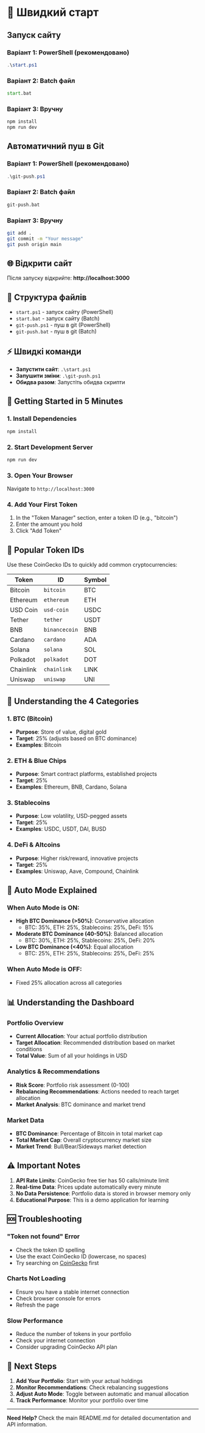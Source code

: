 # 🚀 Швидкий старт

## Запуск сайту

### Варіант 1: PowerShell (рекомендовано)
```powershell
.\start.ps1
```

### Варіант 2: Batch файл
```cmd
start.bat
```

### Варіант 3: Вручну
```bash
npm install
npm run dev
```

## Автоматичний пуш в Git

### Варіант 1: PowerShell (рекомендовано)
```powershell
.\git-push.ps1
```

### Варіант 2: Batch файл
```cmd
git-push.bat
```

### Варіант 3: Вручну
```bash
git add .
git commit -m "Your message"
git push origin main
```

## 🌐 Відкрити сайт
Після запуску відкрийте: **http://localhost:3000**

## 📁 Структура файлів
- `start.ps1` - запуск сайту (PowerShell)
- `start.bat` - запуск сайту (Batch)
- `git-push.ps1` - пуш в git (PowerShell)
- `git-push.bat` - пуш в git (Batch)

## ⚡ Швидкі команди
- **Запустити сайт**: `.\start.ps1`
- **Запушити зміни**: `.\git-push.ps1`
- **Обидва разом**: Запустіть обидва скрипти

## 🚀 Getting Started in 5 Minutes

### 1. Install Dependencies
```bash
npm install
```

### 2. Start Development Server
```bash
npm run dev
```

### 3. Open Your Browser
Navigate to `http://localhost:3000`

### 4. Add Your First Token
1. In the "Token Manager" section, enter a token ID (e.g., "bitcoin")
2. Enter the amount you hold
3. Click "Add Token"

## 📝 Popular Token IDs

Use these CoinGecko IDs to quickly add common cryptocurrencies:

| Token | ID | Symbol |
|-------|----|--------|
| Bitcoin | `bitcoin` | BTC |
| Ethereum | `ethereum` | ETH |
| USD Coin | `usd-coin` | USDC |
| Tether | `tether` | USDT |
| BNB | `binancecoin` | BNB |
| Cardano | `cardano` | ADA |
| Solana | `solana` | SOL |
| Polkadot | `polkadot` | DOT |
| Chainlink | `chainlink` | LINK |
| Uniswap | `uniswap` | UNI |

## 🎯 Understanding the 4 Categories

### 1. BTC (Bitcoin)
- **Purpose**: Store of value, digital gold
- **Target**: 25% (adjusts based on BTC dominance)
- **Examples**: Bitcoin

### 2. ETH & Blue Chips
- **Purpose**: Smart contract platforms, established projects
- **Target**: 25%
- **Examples**: Ethereum, BNB, Cardano, Solana

### 3. Stablecoins
- **Purpose**: Low volatility, USD-pegged assets
- **Target**: 25%
- **Examples**: USDC, USDT, DAI, BUSD

### 4. DeFi & Altcoins
- **Purpose**: Higher risk/reward, innovative projects
- **Target**: 25%
- **Examples**: Uniswap, Aave, Compound, Chainlink

## 🔄 Auto Mode Explained

### When Auto Mode is ON:
- **High BTC Dominance (>50%)**: Conservative allocation
  - BTC: 35%, ETH: 25%, Stablecoins: 25%, DeFi: 15%
- **Moderate BTC Dominance (40-50%)**: Balanced allocation
  - BTC: 30%, ETH: 25%, Stablecoins: 25%, DeFi: 20%
- **Low BTC Dominance (<40%)**: Equal allocation
  - BTC: 25%, ETH: 25%, Stablecoins: 25%, DeFi: 25%

### When Auto Mode is OFF:
- Fixed 25% allocation across all categories

## 📊 Understanding the Dashboard

### Portfolio Overview
- **Current Allocation**: Your actual portfolio distribution
- **Target Allocation**: Recommended distribution based on market conditions
- **Total Value**: Sum of all your holdings in USD

### Analytics & Recommendations
- **Risk Score**: Portfolio risk assessment (0-100)
- **Rebalancing Recommendations**: Actions needed to reach target allocation
- **Market Analysis**: BTC dominance and market trend

### Market Data
- **BTC Dominance**: Percentage of Bitcoin in total market cap
- **Total Market Cap**: Overall cryptocurrency market size
- **Market Trend**: Bull/Bear/Sideways market detection

## ⚠️ Important Notes

1. **API Rate Limits**: CoinGecko free tier has 50 calls/minute limit
2. **Real-time Data**: Prices update automatically every minute
3. **No Data Persistence**: Portfolio data is stored in browser memory only
4. **Educational Purpose**: This is a demo application for learning

## 🆘 Troubleshooting

### "Token not found" Error
- Check the token ID spelling
- Use the exact CoinGecko ID (lowercase, no spaces)
- Try searching on [CoinGecko](https://coingecko.com) first

### Charts Not Loading
- Ensure you have a stable internet connection
- Check browser console for errors
- Refresh the page

### Slow Performance
- Reduce the number of tokens in your portfolio
- Check your internet connection
- Consider upgrading CoinGecko API plan

## 🎉 Next Steps

1. **Add Your Portfolio**: Start with your actual holdings
2. **Monitor Recommendations**: Check rebalancing suggestions
3. **Adjust Auto Mode**: Toggle between automatic and manual allocation
4. **Track Performance**: Monitor your portfolio over time

---

**Need Help?** Check the main README.md for detailed documentation and API information. 